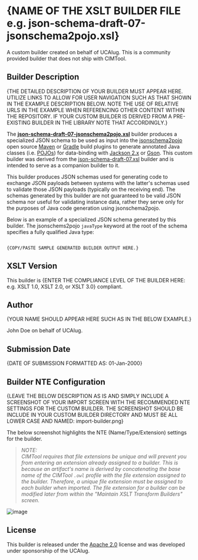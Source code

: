 # {NAME OF THE XSLT BUILDER FILE e.g. json-schema-draft-07-jsonschema2pojo.xsl}

A custom builder created on behalf of UCAIug. This is a community provided builder that does not ship with CIMTool.

## Builder Description

{THE DETAILED DESCRIPTION OF YOUR BUILDER MUST APPEAR HERE.  UTILIZE LINKS TO ALLOW FOR USER NAVIGATION SUCH AS THAT SHOWN IN THE EXAMPLE DESCRIPTION BELOW. NOTE THE USE OF RELATIVE URLS IN THE EXAMPLE WHEN REFERENCING OTHER CONTENT WITHIN THE REPOSITORY. IF YOUR CUSTOM BUILDER IS DERIVED FROM A PRE-EXISTING BUILDER IN THE LIBRARY NOTE THAT ACCORDINGLY.}

The **[json-schema-draft-07-jsonschema2pojo.xsl](json-schema-draft-07-jsonschema2pojo.xsl)** builder produces a specialized JSON schema to be used as input into the [jsonschema2pojo](https://github.com/joelittlejohn/jsonschema2pojo) open source [Maven](https://maven.apache.org/) or [Gradle](https://gradle.org/) build plugins to generate annotated Java classes (i.e. [POJOs](https://en.wikipedia.org/wiki/Plain_old_Java_object)) for data-binding with [Jackson 2.x](https://github.com/FasterXML/jackson) or [Gson](https://github.com/google/gson). This custom builder was derived from the [json-schema-draft-07.xsl](../../shipped-builders/json-schema-draft-07/builder.md) builder and is intended to serve as a companion builder to it.

This builder produces JSON schemas used for generating code to exchange JSON payloads between systems with the latter's schemas used to validate those JSON payloads (typically on the receiving end). The schemas generated by this builder are not guaranteed to be valid JSON schema nor useful for validating instance data, rather they serve only for the purposes of Java code generation using jsonschema2pojo.  

Below is an example of a specialized JSON schema generated by this builder. The jsonschems2pojo ```javaType``` keyword at the root of the schema specifies a fully qualified Java type:

```{type of content: JSON, XML, JAVA, SCALA, PYTHON, etc.}

{COPY/PASTE SAMPLE GENERATED BUILDER OUTPUT HERE.}

```

## XSLT Version

This builder is {ENTER THE COMPLIANCE LEVEL OF THE BUILDER HERE:  e.g. XSLT 1.0, XSLT 2.0, or XSLT 3.0} compliant.

## Author

{YOUR NAME SHOULD APPEAR HERE SUCH AS IN THE BELOW EXAMPLE.}

John Doe on behalf of UCAIug.

## Submission Date

{DATE OF SUBMISSION FORMATTED AS:  01-Jan-2000}

## Builder NTE Configuration

{LEAVE THE BELOW DESCRIPTION AS IS AND SIMPLY INCLUDE A SCREENSHOT OF YOUR IMPORT SCREEN WITH THE RECOMMENDED NTE SETTINGS FOR THE CUSTOM BUILDER.  THE SCREENSHOT SHOULD BE INCLUDE IN YOUR CUSTOM BUILDER DIRECTORY AND MUST BE ALL LOWER CASE AND NAMED:  import-builder.png}

The below screenshot highlights the NTE (Name/Type/Extension) settings for the builder.

>*NOTE: </br>CIMTool requires that file extensions be unique and will prevent you from entering an extension already assigned to a builder. This is because an artifact's name is derived by concatenating the base name of the CIMTool ```.owl``` profile with the file extension assigned to the builder. Therefore, a unique file extension must be assigned to each builder when imported. The file extension for a builder can be modified later from within the "Maintain XSLT Transform Builders" screen.*

![image](import-builder.png)

## License

This builder is released under the [Apache 2.0](../../LICENSE) license and was developed under sponsorship of the UCAIug.
